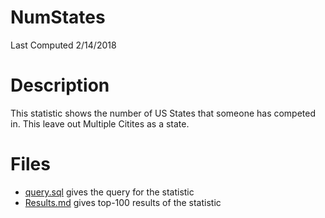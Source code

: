 # **NumStates**
Last Computed 2/14/2018 

# Description
This statistic shows the number of US States that someone has competed in.
This leave out Multiple Citites as a state.

# Files
 - [query.sql](https://github.com/Jambrose777/JacobAmbroseWCAStatistics/blob/master/NumStates/query.sql) gives the query for the statistic
 - [Results.md](https://github.com/Jambrose777/JacobAmbroseWCAStatistics/blob/master/NumStates/Results.md) gives top-100 results of the statistic
